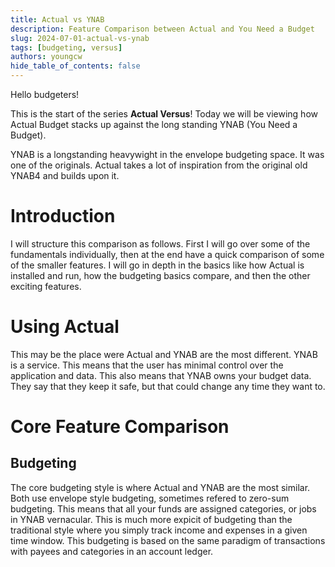 ```yaml
---
title: Actual vs YNAB
description: Feature Comparison between Actual and You Need a Budget
slug: 2024-07-01-actual-vs-ynab
tags: [budgeting, versus]
authors: youngcw
hide_table_of_contents: false
---
```


Hello budgeters!

This is the start of the series **Actual Versus**!
Today we will be viewing how Actual Budget stacks up against the long standing YNAB (You Need a Budget).

YNAB is a longstanding heavywight in the envelope budgeting space.  It was one of the originals.
Actual takes a lot of inspiration from the original old YNAB4 and builds upon it.

<!--truncate-->

# Introduction
I will structure this comparison as follows.
First I will go over some of the fundamentals individually, then at the end have a quick comparison of some of the smaller features.
I will go in depth in the basics like how Actual is installed and run, how the budgeting basics compare, and then the other exciting features.

# Using Actual

This may be the place were Actual and YNAB are the most different.
YNAB is a service. This means that the user has minimal control over the application and data.
This also means that YNAB owns your budget data.  They say that they keep it safe, but that could change any time they want to.


# Core Feature Comparison

## Budgeting
The core budgeting style is where Actual and YNAB are the most similar.
Both use envelope style budgeting, sometimes refered to zero-sum budgeting.
This means that all your funds are assigned categories, or jobs in YNAB vernacular.
This is much more expicit of budgeting than the traditional style where you simply track income and expenses in a given time window.
This budgeting is based on the same paradigm of transactions with payees and categories in an account ledger.


